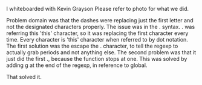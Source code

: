 I whiteboarded with Kevin Grayson
Please refer to photo for what we did.

Problem domain was that the dashes were replacing just the first letter and not the designated characters properly. The issue was in the . syntax. . was referring this 'this' character, so it was replacing the first character every time. Every character is 'this' character when referred to by dot notation. The first solution was the escape the . character, to tell the regexp to actually grab periods and not anything else. The second problem was that it just did the first ., because the function stops at one. This was solved by adding g at the end of the regexp, in reference to global. 

That solved it.